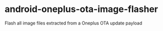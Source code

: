 # android-oneplus-ota-image-flasher
Flash all image files extracted from a Oneplus OTA update payload
